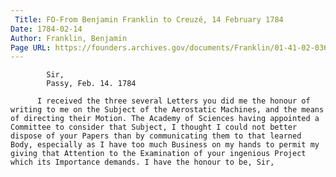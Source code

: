 ```yaml
---
 Title: FO-From Benjamin Franklin to Creuzé, 14 February 1784
Date: 1784-02-14
Author: Franklin, Benjamin
Page URL: https://founders.archives.gov/documents/Franklin/01-41-02-0364
---
```


          
            Sir,
            Passy, Feb. 14. 1784
          
          I received the three several Letters you did me the honour of writing to me on the Subject of the Aerostatic Machines, and the means of directing their Motion. The Academy of Sciences having appointed a Committee to consider that Subject, I thought I could not better dispose of your Papers than by communicating them to that learned Body, especially as I have too much Business on my hands to permit my giving that Attention to the Examination of your ingenious Project which its Importance demands. I have the honour to be, Sir,
        
